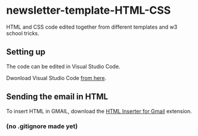 # newsletter-template-HTML-CSS
HTML and CSS code edited together from different templates and w3 school tricks.

## Setting up
The code can be edited in Visual Studio Code.

Dwonload Visual Studio Code [from here](https://code.visualstudio.com).


## Sending the email in HTML 

To insert HTML in GMAIL, download the [HTML Inserter for Gmail](https://chrome.google.com/webstore/detail/html-inserter-for-gmail/obngoldljmnnpggbekneikaohbeflbee/related?hl=en) 
extension.




### (no .gitignore made yet)

